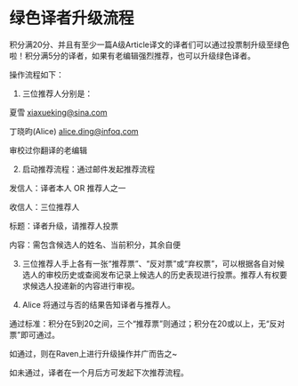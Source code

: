 # **绿色译者升级流程**

积分满20分、并且有至少一篇A级Article译文的译者们可以通过投票制升级至绿色啦！积分满5分的译者，如果有老编辑强烈推荐，也可以升级绿色译者。

 

 操作流程如下：

 

 1. 三位推荐人分别是：

 

 夏雪 xiaxueking@sina.com 

 丁晓昀\(Alice\) alice.ding@infoq.com

 审校过你翻译的老编辑 

 

 2. 启动推荐流程：通过邮件发起推荐流程

 

发信人：译者本人 OR 推荐人之一

收信人：三位推荐人

标题：译者升级，请推荐人投票

内容：需包含候选人的姓名、当前积分，其余自便

 

 3. 三位推荐人手上各有一张“推荐票”、“反对票”或“弃权票”，可以根据各自对候选人的审校历史或查阅发布记录上候选人的历史表现进行投票。推荐人有权要求候选人投递新的内容进行审视。

 

 4. Alice 将通过与否的结果告知译者与推荐人。

 

 通过标准：积分在5到20之间，三个“推荐票”则通过；积分在20或以上，无“反对票”即可通过。

 如通过，则在Raven上进行升级操作并广而告之~

 如未通过，译者在一个月后方可发起下次推荐流程。 

